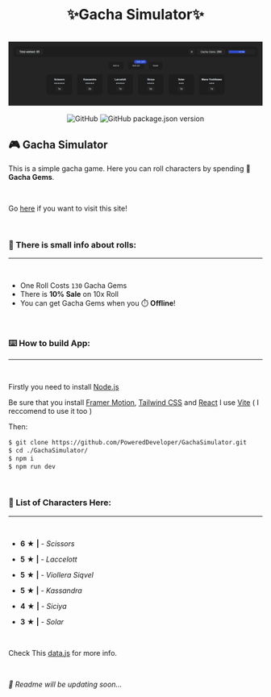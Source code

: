 ﻿<br>
<h1 align="center">✨<b>Gacha Simulator</b>✨</h1>

<br>
<img src="./Images/preview.png" alt="preview" />

<br>
<div align="center">

![GitHub](https://img.shields.io/github/license/PoweredDeveloper/GachaSimulator?color=%23f1f1f1&log=github&logoColor=%23f1f1f1&style=for-the-badge)
![GitHub package.json version](https://img.shields.io/github/package-json/v/PoweredDeveloper/GachaSimulator?color=%23f1f1f1&logo=semver&logoColor=%23f1f1f1&style=for-the-badge)
</div>

## 🎮 Gacha Simulator
This is a simple gacha game. Here you can roll characters  by spending 💎 **Gacha Gems**.

<br>

Go [here](https://powereddeveloper.github.io/GachaSimulator/) if you want to visit this site!

<br>

### 🎰 There is small info about rolls:
---
<br>

- One Roll Costs ` 130 ` Gacha Gems
- There is **10% Sale** on 10x Roll 
- You can get Gacha Gems when you ⏱️ **Offline**!

<br>

### ⌨️ How to build App:
---
<br>

Firstly you need to install [Node.js](https://nodejs.org/en/)

Be sure that you install [Framer Motion](https://www.framer.com/motion/), [Tailwind CSS](https://tailwindcss.com/) and [React](https://reactjs.org/) I use [Vite](https://vitejs.dev/) ( I reccomend to use it too )

Then:
```console
$ git clone https://github.com/PoweredDeveloper/GachaSimulator.git
$ cd ./GachaSimulator/
$ npm i
$ npm run dev
```
<br>

### 🧐 List of Characters Here:
---
<br>

+ **6** ★ **|** - *Scissors* 
- **5** ★ **|** - *Laccelott*
+ **5** ★ **|** - *Viollera Siqvel*
- **5** ★ **|** - *Kassandra*
+ **4** ★ **|** - *Siciya*
- **3** ★ **|** - *Solar*

<br>

Check This [data.js](https://github.com/PoweredDeveloper/GachaSimulator/blob/main/src/assets/data/data.js) for more info.

<br>

*📃 Readme will be updating soon...*
<br>
